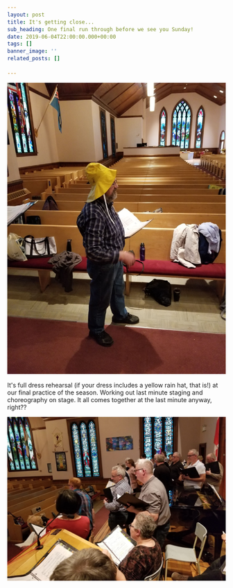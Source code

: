 ```yaml
---
layout: post
title: It's getting close...
sub_heading: One final run through before we see you Sunday!
date: 2019-06-04T22:00:00.000+00:00
tags: []
banner_image: ''
related_posts: []

---
```

![](/images/20190604_193607.jpg)

It's full dress rehearsal (if your dress includes a yellow rain hat, that is!) at our final practice of the season. Working out last minute staging and choreography on stage. It all comes together at the last minute anyway, right??

![](/images/20190604_193643.jpg)